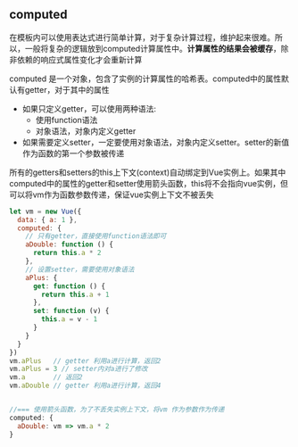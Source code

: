
## computed
在模板内可以使用表达式进行简单计算，对于复杂计算过程，维护起来很难。所以，一般将复杂的逻辑放到computed计算属性中。**计算属性的结果会被缓存**，除非依赖的响应式属性变化才会重新计算

computed 是一个对象，包含了实例的计算属性的哈希表。computed中的属性默认有getter，对于其中的属性
  * 如果只定义getter，可以使用两种语法:
    * 使用function语法
    * 对象语法，对象内定义getter
  * 如果需要定义setter，一定要使用对象语法，对象内定义setter。setter的新值作为函数的第一个参数被传递


所有的getters和setters的this上下文(context)自动绑定到Vue实例上。如果其中computed中的属性的getter和setter使用箭头函数，this将不会指向vue实例，但可以将vm作为函数参数传递，保证vue实例上下文不被丢失

```js
let vm = new Vue({
  data: { a: 1 },
  computed: {
    // 只有getter，直接使用function语法即可
    aDouble: function () {
      return this.a * 2
    },
    // 设置setter，需要使用对象语法
    aPlus: {
      get: function () {
        return this.a + 1
      },
      set: function (v) {
        this.a = v - 1
      }
    }
  }
})
vm.aPlus   // getter 利用a进行计算，返回2
vm.aPlus = 3 // setter内对a进行了修改
vm.a       // 返回2
vm.aDouble // getter 利用a进行计算，返回4


//=== 使用箭头函数，为了不丢失实例上下文，将vm 作为参数作为传递
computed: {
  aDouble: vm => vm.a * 2
}
```
